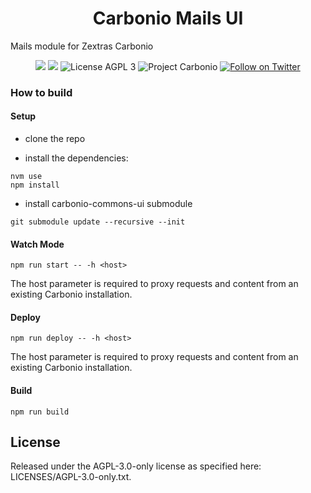 <!--
SPDX-FileCopyrightText: 2021 Zextras <https://www.zextras.com>

SPDX-License-Identifier: AGPL-3.0-only
-->
<div align="center">
  <h1>Carbonio Mails UI</h1>
</div>

Mails module for Zextras Carbonio

<p align="center">
  <a href="https://github.com/zextras/carbonio-mails-ui/graphs/contributors" alt="Contributors">
  <img src="https://img.shields.io/github/contributors/zextras/carbonio-mails-ui" /></a>
  <a href="https://github.com/zextras/carbonio-mails-ui/pulse" alt="Activity">
  <img src="https://img.shields.io/github/commit-activity/m/zextras/carbonio-mails-ui" /></a>
  <img src="https://img.shields.io/badge/license-AGPL%203-green" alt="License AGPL 3">
  <img src="https://img.shields.io/badge/project-carbonio-informational" alt="Project Carbonio">
  <a href="https://twitter.com/intent/follow?screen_name=zextras">
  <img src="https://img.shields.io/twitter/follow/zextras?style=social&logo=twitter" alt="Follow on Twitter"></a>
</p>
<h3>How to build</h3>

<h4>Setup</h4>

- clone the repo

- install the dependencies:

```
nvm use
npm install
```

- install carbonio-commons-ui submodule

```
git submodule update --recursive --init
```

<h4>Watch Mode</h4>

```
npm run start -- -h <host>
```

The host parameter is required to proxy requests and content from an existing Carbonio installation.

<h4>Deploy</h4>

```
npm run deploy -- -h <host>
```

The host parameter is required to proxy requests and content from an existing Carbonio installation.

<h4>Build</h4>

```
npm run build
```

<h2>License</h2>

Released under the AGPL-3.0-only license as specified here: LICENSES/AGPL-3.0-only.txt.
